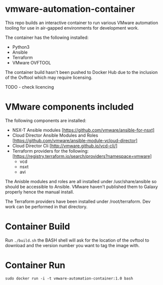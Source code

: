 # vmware-automation-container
This repo builds an interactive container to run various VMware automation tooling for use in air-gapped environments for development work.

The container has the following installed:
* Python3
* Ansible
* Terraform
* VMware OVFTOOL

The container build hasn't been pushed to Docker Hub due to the inclusion of the Ovftool which may require licensing.

TODO - check licencing

# VMware components included
The following components are installed:
* NSX-T Ansible modules [https://github.com/vmware/ansible-for-nsxt]
* Cloud Director Ansible Modules and Roles [https://github.com/vmware/ansible-module-vcloud-director]
* Cloud Director Cli [http://vmware.github.io/vcd-cli/]
* Terraform providers for the following: [https://registry.terraform.io/search/providers?namespace=vmware]
  * vcd
  * nsxt
  * avi

The Anisble modules and roles are all installed under /usr/share/ansible so should be accessible to Ansible. VMware haven't published them to Galaxy properly hence the manual install.

The Terraform providers have been installed under /root/terraform. Dev work can be performed in that directory.

# Container Build
Run ```./build.sh``` the BASH shell will ask for the location of the ovftool to download and the version number you want to tag the image with.

# Container Run
```
sudo docker run -i -t vmware-automation-container:1.0 bash
```
